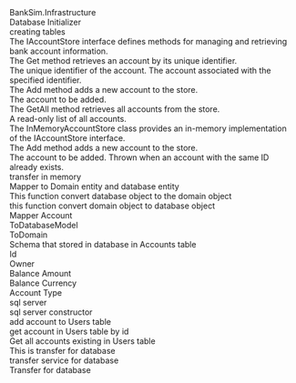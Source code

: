 <?xml version="1.0"?>
<doc>
    <assembly>
        <name>BankSim.Infrastructure</name>
    </assembly>
    <members>
        <member name="T:BankSim.Infrastructure.Persistence.DatabaseInitializer">
            <summary>
            Database Initializer
            </summary>
        </member>
        <member name="M:BankSim.Infrastructure.Persistence.DatabaseInitializer.EnsureTableIsCreated(System.Data.IDbConnection)">
            <summary>
            creating tables
            </summary>
            <param name="connection"></param>
        </member>
        <member name="T:BankSim.Infrastructure.Persistence.IAccountStore">
            <summary>
            The IAccountStore interface defines methods for managing and retrieving bank account information.
            </summary>
        </member>
        <member name="M:BankSim.Infrastructure.Persistence.IAccountStore.Get(System.Guid)">
            <summary>
            The Get method retrieves an account by its unique identifier.
            </summary>
            <param name="id">The unique identifier of the account.</param>
            <returns>The account associated with the specified identifier.</returns>
        </member>
        <member name="M:BankSim.Infrastructure.Persistence.IAccountStore.Add(BankSim.Domain.Abstractions.AccountBase)">
            <summary>
            The Add method adds a new account to the store.
            </summary>
            <param name="account">The account to be added.</param>
        </member>
        <member name="M:BankSim.Infrastructure.Persistence.IAccountStore.GetAll">
            <summary>
            The GetAll method retrieves all accounts from the store.
            </summary>
            <returns>A read-only list of all accounts.</returns>
        </member>
        <member name="T:BankSim.Infrastructure.Persistence.InMemoryAccountStore">
            <summary>
            The InMemoryAccountStore class provides an in-memory implementation of the IAccountStore interface.
            </summary>
        </member>
        <member name="M:BankSim.Infrastructure.Persistence.InMemoryAccountStore.Add(BankSim.Domain.Abstractions.AccountBase)">
            <summary>
            The Add method adds a new account to the store.
            </summary>
            <param name="account">The account to be added.</param>
            <exception cref="T:System.InvalidOperationException">Thrown when an account with the same ID already exists.</exception>
        </member>
        <member name="M:BankSim.Infrastructure.Persistence.InMemoryAccountStore.Get(System.Guid)">
            <inheritdoc />
        </member>
        <member name="M:BankSim.Infrastructure.Persistence.InMemoryAccountStore.GetAll">
            <inheritdoc />
        </member>
        <member name="M:BankSim.Infrastructure.Persistence.InMemoryAccountStore.Transfer(System.Guid,System.Guid,BankSim.Domain.ValueObjects.Money,System.String)">
            <summary>
            transfer in memory
            </summary>
            <param name="from"></param>
            <param name="to"></param>
            <param name="amount"></param>
            <param name="description"></param>
            <exception cref="T:System.Exception"></exception>
        </member>
        <member name="T:BankSim.Infrastructure.Persistence.Mapper.IMapperAccount">
            <summary>
            Mapper to Domain entity and database entity
            </summary>
        </member>
        <member name="M:BankSim.Infrastructure.Persistence.Mapper.IMapperAccount.ToDomain(BankSim.Infrastructure.Persistence.Models.AccountModel)">
            <summary>
            This function convert database object to the domain object
            </summary>
        </member>
        <member name="M:BankSim.Infrastructure.Persistence.Mapper.IMapperAccount.ToDatabaseModel(BankSim.Domain.Abstractions.AccountBase)">
            <summary>
            this function convert domain object to database object
            </summary>
            <returns></returns>
        </member>
        <member name="T:BankSim.Infrastructure.Persistence.Mapper.MapperAccount">
            <summary>
            Mapper Account
            </summary>
        </member>
        <member name="M:BankSim.Infrastructure.Persistence.Mapper.MapperAccount.ToDatabaseModel(BankSim.Domain.Abstractions.AccountBase)">
            <summary>
            ToDatabaseModel
            </summary>
            <param name="account"></param>
            <returns></returns>
        </member>
        <member name="M:BankSim.Infrastructure.Persistence.Mapper.MapperAccount.ToDomain(BankSim.Infrastructure.Persistence.Models.AccountModel)">
            <summary>
            ToDomain
            </summary>
            <param name="account"></param>
            <returns></returns>
        </member>
        <member name="T:BankSim.Infrastructure.Persistence.Models.AccountModel">
            <summary>
            Schema that stored in database in Accounts table
            </summary>
        </member>
        <member name="P:BankSim.Infrastructure.Persistence.Models.AccountModel.Id">
            <summary>
            Id
            </summary>
        </member>
        <member name="P:BankSim.Infrastructure.Persistence.Models.AccountModel.Owner">
            <summary>
            Owner
            </summary>
        </member>
        <member name="P:BankSim.Infrastructure.Persistence.Models.AccountModel.BalanceAmount">
            <summary>
            Balance Amount
            </summary>
        </member>
        <member name="P:BankSim.Infrastructure.Persistence.Models.AccountModel.BalanceCurrency">
            <summary>
            Balance Currency
            </summary>
        </member>
        <member name="P:BankSim.Infrastructure.Persistence.Models.AccountModel.AccountType">
            <summary>
            Account Type
            </summary>
        </member>
        <member name="T:InSqlServerStore">
            <summary>
            sql server
            </summary>
        </member>
        <member name="M:InSqlServerStore.#ctor(System.String)">
            <summary>
            sql server constructor
            </summary>
            <param name="connectionString"></param>
        </member>
        <member name="M:InSqlServerStore.Add(BankSim.Domain.Abstractions.AccountBase)">
            <summary>
            add account to Users table
            </summary>
            <param name="account"></param>
            <exception cref="T:System.NotImplementedException"></exception>
        </member>
        <member name="M:InSqlServerStore.Get(System.Guid)">
            <summary>
            get account in Users table by id
            </summary>
            <param name="id"></param>
            <returns></returns>
            <exception cref="T:System.NotImplementedException"></exception>
        </member>
        <member name="M:InSqlServerStore.GetAll">
            <summary>
            Get all accounts existing in Users table
            </summary>
            <returns></returns>
            <exception cref="T:System.NotImplementedException"></exception>
        </member>
        <member name="M:InSqlServerStore.Transfer(System.Guid,System.Guid,BankSim.Domain.ValueObjects.Money,System.String)">
            <summary>
            This is transfer for database
            </summary>
        </member>
        <member name="T:ITransferDatabaseService">
            <summary>
            transfer service for database
            </summary>
        </member>
        <member name="M:ITransferDatabaseService.Transfer(System.Guid,System.Guid,BankSim.Domain.ValueObjects.Money,System.String)">
            <summary>
            Transfer for database
            </summary>
            <param name="from"></param>
            <param name="to"></param>
            <param name="amount"></param>
            <param name="description"></param>
        </member>
    </members>
</doc>
